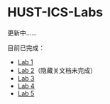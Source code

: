 # HUST-ICS-Labs
更新中……

目前已完成：
- [Lab 1](https://github.com/lxjfzlxj/HUST-ICS-Labs/tree/main/lab1)
- [Lab 2](https://github.com/lxjfzlxj/HUST-ICS-Labs/tree/main/lab2)（隐藏关文档未完成）
- [Lab 3](https://github.com/lxjfzlxj/HUST-ICS-Labs/tree/main/lab3)
- [Lab 4](https://github.com/lxjfzlxj/HUST-ICS-Labs/tree/main/lab4)
- [Lab 5](https://github.com/lxjfzlxj/HUST-ICS-Labs/tree/main/lab5)
